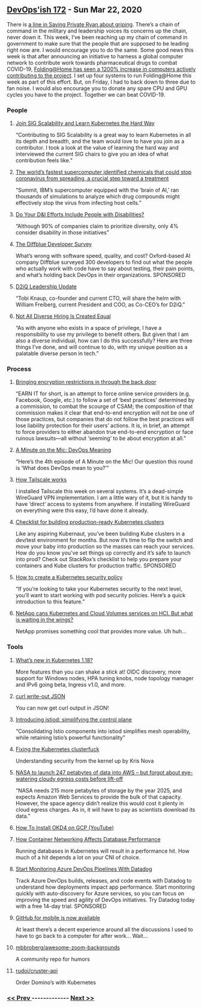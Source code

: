 ## [DevOps'ish 172](https://devopsish.com/172) - Sun Mar 22, 2020

There is <a href="https://www.dailymotion.com/video/x4h4db5">a line in Saving Private Ryan about griping</a>. There’s a chain of command in the military and leadership voices its concerns up the chain, never down it. This week, I’ve been reaching up my chain of command in government to make sure that the people that are supposed to be leading right now are. I would encourage you to do the same. Some good news this week is that after announcing an initiative to harness a global computer network to contribute work towards pharmaceutical drugs to combat COVID-19, <a href="https://cointelegraph.com/news/foldinghome-surpasses-400-000-users-amid-crypto-contribution">Folding@Home has seen a 1200% increase in computers actively contributing to the project</a>. I set up four systems to run Folding@Home this week as part of this effort. But, on Friday, I had to back down to three due to fan noise. I would also encourage you to donate any spare CPU and GPU cycles you have to the project. Together we can beat COVID-19.

### People

1. [Join SIG Scalability and Learn Kubernetes the Hard Way](https://kubernetes.io/blog/2020/03/19/join-sig-scalability/)

    “Contributing to SIG Scalability is a great way to learn Kubernetes in all its depth and breadth, and the team would love to have you join as a contributor. I took a look at the value of learning the hard way and interviewed the current SIG chairs to give you an idea of what contribution feels like.”
1. [The world’s fastest supercomputer identified chemicals that could stop coronavirus from spreading, a crucial step toward a treatment](https://www.cnn.com/2020/03/19/us/fastest-supercomputer-coronavirus-scn-trnd/index.html)

    “Summit, IBM’s supercomputer equipped with the ‘brain of AI,’ ran thousands of simulations to analyze which drug compounds might effectively stop the virus from infecting host cells.”
1. [Do Your D&I Efforts Include People with Disabilities?](https://hbr.org/2020/03/do-your-di-efforts-include-people-with-disabilities)

    “Although 90% of companies claim to prioritize diversity, only 4% consider disability in those initiatives”
1. [The Diffblue Developer Survey](https://www.diffblue.com/Education/research_papers/2019-diffblue-developer-survey/?utm_source=newsletter&utm_medium=email&utm_campaign=DevOpsIsh)

    What’s wrong with software speed, quality, and cost? Oxford-based AI company Diffblue surveyed 300 developers to find out what the people who actually work with code have to say about testing, their pain points, and what’s holding back DevOps in their organizations. SPONSORED
1. [D2iQ Leadership Update](https://d2iq.com/blog/d2iq-leadership-update)

    “Tobi Knaup, co-founder and current CTO, will share the helm with William Freiberg, current President and COO, as Co-CEO’s for D2iQ.”
1. [Not All Diverse Hiring Is Created Equal](https://peopleofcolorintech.com/articles/not-all-diverse-hiring-is-created-equal/)

    “As with anyone who exists in a space of privilege, I have a responsibility to use my privilege to benefit others. But given that I am also a diverse individual, how can I do this successfully? Here are three things I’ve done, and will continue to do, with my unique position as a palatable diverse person in tech.”
### Process

1. [Bringing encryption restrictions in through the back door](https://lwn.net/SubscriberLink/815137/fb7bca4bc7bf5f0b/)

    “EARN IT for short, is an attempt to force online service providers (e.g. Facebook, Google, etc.) to follow a set of ‘best practices’ determined by a commission, to combat the scourge of CSAM; the composition of that commission makes it clear that end-to-end encryption will not be one of those practices, but companies that do not follow the best practices will lose liability protection for their users’ actions. It is, in brief, an attempt to force providers to either abandon true end-to-end encryption or face ruinous lawsuits—all without ‘seeming’ to be about encryption at all.”
1. [A Minute on the Mic: DevOps Meaning](https://aminuteonthemic.com/episodes/episode4/)

    “Here’s the 4th episode of A Minute on the Mic! Our question this round is ‘What does DevOps mean to you?’”
1. [How Tailscale works](https://tailscale.com/blog/how-tailscale-works/)

    I installed Tailscale this week on several systems. It’s a dead-simple WireGuard VPN implementation. I am a little wary of it, but it is handy to have ‘direct’ access to systems from anywhere. If installing WireGuard on everything were this easy, I’d have done it already.
1. [Checklist for building production-ready Kubernetes clusters](https://devopsi.sh/production-ready-c00e9)

    Like any aspiring Kubernaut, you’ve been building Kube clusters in a dev/test environment for months. But now it’s time to flip the switch and move your baby into production so the masses can reach your services. How do you know you’ve set things up correctly and it’s safe to launch into prod? Check out StackRox’s checklist to help you prepare your containers and Kube clusters for production traffic. SPONSORED
1. [How to create a Kubernetes security policy](https://www.techrepublic.com/article/how-to-create-a-kubernetes-security-policy/)

    “If you’re looking to take your Kubernetes security to the next level, you’ll want to start working with pod security policies. Here’s a quick introduction to this feature.”
1. [NetApp cans Kubernetes and Cloud Volumes services on HCI. But what is waiting in the wings?](https://blocksandfiles.com/2020/03/20/netapp-nks-and-cloud-volumes-on-hci/)

    NetApp promises something cool that provides more value. Uh huh…
### Tools

1. [What’s new in Kubernetes 1.18?](https://sysdig.com/blog/whats-new-kubernetes-1-18/)

    More features than you can shake a stick at! OIDC discovery, more support for Windows nodes, HPA tuning knobs, node topology manager and IPv6 going beta, Ingress v1.0, and more.
1. [curl write-out JSON](https://daniel.haxx.se/blog/2020/03/17/curl-write-out-json/)

    You can now get curl output in JSON!
1. [Introducing istiod: simplifying the control plane](https://istio.io/blog/2020/istiod/)

    “Consolidating Istio components into istiod simplifies mesh operability, while retaining Istio’s powerful functionality”
1. [Fixing the Kubernetes clusterfuck](https://fosdem.org/2020/schedule/event/kubernetes/)

    Understanding security from the kernel up by Kris Nova
1. [NASA to launch 247 petabytes of data into AWS – but forgot about eye-watering cloudy egress costs before lift-off](https://www.theregister.co.uk/2020/03/19/nasa_cloud_data_migration_mess/)

    “NASA needs 215 more petabytes of storage by the year 2025, and expects Amazon Web Services to provide the bulk of that capacity. However, the space agency didn’t realize this would cost it plenty in cloud egress charges. As in, it will have to pay as scientists download its data.”
1. [How To Install OKD4 on GCP (YouTube)](https://youtu.be/2UwQD0diUxk)

    
1. [How Container Networking Affects Database Performance](https://www.percona.com/blog/2020/03/18/how-container-networking-affects-database-performance/)

    Running databases in Kubernetes will result in a performance hit. How much of a hit depends a lot on your CNI of choice.
1. [Start Monitoring Azure DevOps Pipelines With Datadog](https://www.datadoghq.com/dg/monitor/azure-devops-monitoring/?utm_source=Advertisement&utm_medium=Advertisement&utm_campaign=DevOpsish-Newsletter05&utm_content=AzureDevOps)

    Track Azure DevOps builds, releases, and code events with Datadog to understand how deployments impact app performance. Start monitoring quickly with auto-discovery for Azure services, so you can focus on improving the speed and agility of DevOps initiatives. Try Datadog today with a free 14-day trial. SPONSORED
1. [GitHub for mobile is now available](https://github.blog/2020-03-17-github-for-mobile-is-now-available/)

    At least there’s a decent experience around all the discussions I used to have to go back to a computer for after work… Wait…
1. [mbbroberg/awesome-zoom-backgrounds](https://github.com/mbbroberg/awesome-zoom-backgrounds)

    A community repo for humors
1. [rudoi/cruster-api](https://github.com/rudoi/cruster-api)

    Order Domino’s with Kubernetes

### [ << Prev ](sreweekly-171.md) ------------- [ Next >> ](sreweekly-173.md)